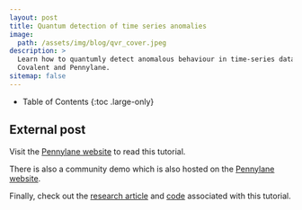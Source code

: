 ```yaml
---
layout: post
title: Quantum detection of time series anomalies
image: 
  path: /assets/img/blog/qvr_cover.jpeg
description: >
  Learn how to quantumly detect anomalous behaviour in time-series data with the help of 
  Covalent and Pennylane.
sitemap: false
---
```


- Table of Contents
{:toc .large-only}

## External post

Visit the [Pennylane website](https://pennylane.ai/qml/demos/tutorial_univariate_qvr.html) to read this tutorial.

There is also a community demo which is also hosted on the [Pennylane website](https://pennylane.ai/qml/demos_community).

Finally, check out the [research article](https://arxiv.org/abs/2210.16438) and [code](https://github.com/AgnostiqHQ/QuantumVariationalRewinding) associated with this tutorial.


